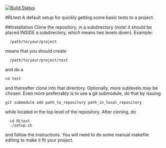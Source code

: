 [![Build Status](https://travis-ci.org/riklund/RLtest.png)](https://travis-ci.org/riklund/RLtest)

#RLtest
A default setup for quickly getting some basic tests to a project. 

##Installation
Clone the repository, in a subdirectory (note! it should be placed INSIDE a subdirectory, which means two levels down). Example:

	  /path/to/your/project

means that you should create 

	  /path/to/your/project/test

and do a 

	cd test

and thereafter clone into that directory. Optionally, more sublevels may be chosen. Even more preferrably is to use a git submodule, do that by issuing 

	git submodule add path_to_repository path_in_local_repository 

while located in the top level of the repository. After cloning, do

	  cd RLtest
	  ./setup.sh

and follow the instructions. You will need to do some manual makefile editing to make it fit your project.